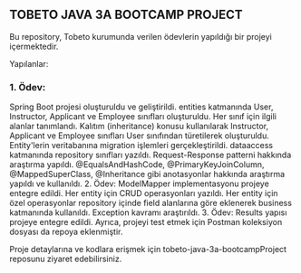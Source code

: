 ## TOBETO JAVA 3A BOOTCAMP PROJECT<br>
Bu repository, Tobeto kurumunda verilen ödevlerin yapıldığı bir projeyi içermektedir.<br>

Yapılanlar:<br>
### 1. Ödev:
Spring Boot projesi oluşturuldu ve geliştirildi.
entities katmanında User, Instructor, Applicant ve Employee sınıfları oluşturuldu.
Her sınıf için ilgili alanlar tanımlandı.
Kalıtım (inheritance) konusu kullanılarak Instructor, Applicant ve Employee sınıfları User sınıfından türetilerek oluşturuldu.
Entity'lerin veritabanına migration işlemleri gerçekleştirildi.
dataaccess katmanında repository sınıfları yazıldı.
Request-Response patterni hakkında araştırma yapıldı.
@EqualsAndHashCode, @PrimaryKeyJoinColumn, @MappedSuperClass, @Inheritance gibi anotasyonlar hakkında araştırma yapıldı ve kullanıldı.
2. Ödev:
ModelMapper implementasyonu projeye entegre edildi.
Her entity için CRUD operasyonları yazıldı.
Her entity için özel operasyonlar repository içinde field alanlarına göre eklenerek business katmanında kullanıldı.
Exception kavramı araştırıldı.
3. Ödev:
Results yapısı projeye entegre edildi.
Ayrıca, projeyi test etmek için Postman koleksiyon dosyası da repoya eklenmiştir.

Proje detaylarına ve kodlara erişmek için tobeto-java-3a-bootcampProject reposunu ziyaret edebilirsiniz.
